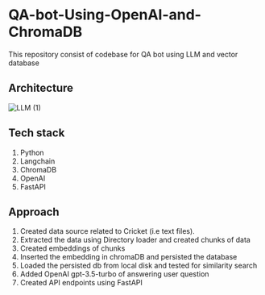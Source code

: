 # QA-bot-Using-OpenAI-and-ChromaDB
This repository consist of codebase for QA bot using LLM and vector database

## Architecture

![LLM (1)](https://github.com/VenkateshL1921/Chatbot-Using-OpenAI-and-ChromaDB/assets/108605062/998b1ae7-5e46-4d97-a334-7281723c6732)

## Tech stack
1. Python
2. Langchain
3. ChromaDB
4. OpenAI
5. FastAPI

## Approach

1. Created data source related to Cricket (i.e text files).
2. Extracted the data using Directory loader and created chunks of data
3. Created embeddings of chunks
4. Inserted the embedding in chromaDB and persisted the database
5. Loaded the persisted db from local disk and tested for similarity search
6. Added OpenAI gpt-3.5-turbo of answering user question
7. Created API endpoints using FastAPI
 